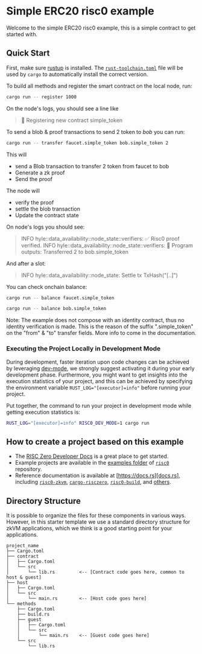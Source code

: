# Simple ERC20 risc0 example

Welcome to the simple ERC20 risc0 example, this is a simple contract to get started with.

## Quick Start

First, make sure [rustup] is installed. The
[`rust-toolchain.toml`][rust-toolchain] file will be used by `cargo` to
automatically install the correct version.

To build all methods and register the smart contract on the local node, run:
```bash
cargo run -- register 1000
```
On the node's logs, you should see a line like 

> 📝 Registering new contract simple_token

To send a blob & proof transactions to send 2 token to *bob* you can run:
```bash
cargo run -- transfer faucet.simple_token bob.simple_token 2
```

This will 
- send a Blob transaction to transfer 2 token from faucet to bob
- Generate a zk proof
- Send the proof 

The node will 
- verify the proof 
- settle the blob transaction
- Update the contract state 

On node's logs you should see:

>  INFO hyle::data_availability::node_state::verifiers: ✅ Risc0 proof verified.
>  INFO hyle::data_availability::node_state::verifiers: 🔎 Program outputs: Transferred 2 to bob.simple_token

And after a slot: 

>   INFO hyle::data_availability::node_state: Settle tx TxHash("[..]")

You can check onchain balance:

```bash
cargo run -- balance faucet.simple_token

cargo run -- balance bob.simple_token
```

Note: The example does not compose with an identity contract, thus no identity verification is made. 
This is the reason of the suffix ".simple_token" on the "from" & "to" transfer fields. More info to come in the documentation.

### Executing the Project Locally in Development Mode

During development, faster iteration upon code changes can be achieved by leveraging [dev-mode], we strongly suggest activating it during your early development phase. Furthermore, you might want to get insights into the execution statistics of your project, and this can be achieved by specifying the environment variable `RUST_LOG="[executor]=info"` before running your project.

Put together, the command to run your project in development mode while getting execution statistics is:

```bash
RUST_LOG="[executor]=info" RISC0_DEV_MODE=1 cargo run
```

<!--### Running Proofs Remotely on Bonsai-->
<!---->
<!--_Note: The Bonsai proving service is still in early Alpha; an API key is-->
<!--required for access. [Click here to request access][bonsai access]._-->
<!---->
<!--If you have access to the URL and API key to Bonsai you can run your proofs-->
<!--remotely. To prove in Bonsai mode, invoke `cargo run` with two additional-->
<!--environment variables:-->
<!---->
<!--```bash-->
<!--BONSAI_API_KEY="YOUR_API_KEY" BONSAI_API_URL="BONSAI_URL" cargo run-->
<!--```-->

## How to create a project based on this example 

- The [RISC Zero Developer Docs][dev-docs] is a great place to get started.
- Example projects are available in the [examples folder][examples] of
  [`risc0`][risc0-repo] repository.
- Reference documentation is available at [https://docs.rs][docs.rs], including
  [`risc0-zkvm`][risc0-zkvm], [`cargo-risczero`][cargo-risczero],
  [`risc0-build`][risc0-build], and [others][crates].

## Directory Structure

It is possible to organize the files for these components in various ways.
However, in this starter template we use a standard directory structure for zkVM
applications, which we think is a good starting point for your applications.

```text
project_name
├── Cargo.toml
├── contract 
│   ├── Cargo.toml
│   └── src
│       └── lib.rs         <-- [Contract code goes here, common to host & guest]
├── host
│   ├── Cargo.toml
│   └── src
│       └── main.rs        <-- [Host code goes here]
└── methods
    ├── Cargo.toml
    ├── build.rs
    ├── guest
    │   ├── Cargo.toml
    │   └── src
    │       └── main.rs    <-- [Guest code goes here]
    └── src
        └── lib.rs
```

<!--[bonsai access]: https://bonsai.xyz/apply-->
[cargo-risczero]: https://docs.rs/cargo-risczero
[crates]: https://github.com/risc0/risc0/blob/main/README.md#rust-binaries
[dev-docs]: https://dev.risczero.com
[dev-mode]: https://dev.risczero.com/api/generating-proofs/dev-mode
[docs.rs]: https://docs.rs/releases/search?query=risc0
[examples]: https://github.com/risc0/risc0/tree/main/examples
[risc0-build]: https://docs.rs/risc0-build
[risc0-repo]: https://www.github.com/risc0/risc0
[risc0-zkvm]: https://docs.rs/risc0-zkvm
[rust-toolchain]: rust-toolchain.toml
[rustup]: https://rustup.rs
[zkvm-overview]: https://dev.risczero.com/zkvm
